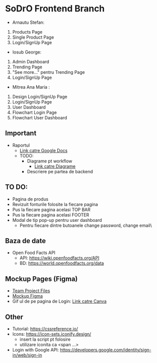 # SoDrO Frontend Branch

* Arnautu Stefan:
1) Products Page
2) Single Product Page
3) Login/SignUp Page

* Iosub George:
1) Admin Dashboard
2) Trending Page
3) "See more..." pentru Trending Page
4) Login/SignUp Page


* Mitrea Ana Maria :
1) Design Login/SignUp Page
2) Login/SignUp Page
3) User Dashboard
4) Flowchart Login Page
5) Flowchart User Dashboard

Important
-
- Raportul
  - [Link catre Google Docs](https://docs.google.com/document/d/1EpaB2dD9dGkpIuNEiEwlLKstR_VZaf8X6zi2vS0TJ8w/edit?usp=sharing) 
  - TODO: 
    - Diagrame pt workflow
      - [Link catre Diagrame](https://drive.google.com/file/d/1NGb63_7A5tcBbludx_GAKAUkzINydGFb/view?usp=sharing) 
    - Descriere pe partea de backend

TO DO:
- 
- Pagina de produs
- Revizuit fonturile folosite la fiecare pagina
- Pus la fiecare pagina acelasi TOP BAR
- Pus la fiecare pagina acelasi FOOTER
- Modal de tip pop-up pentru user dashboard
  - Pentru fiecare dintre butoanele change password, change email\


Baza de date
-
- Open Food Facts API
  - API: https://wiki.openfoodfacts.org/API 
  - BD: https://world.openfoodfacts.org/data

Mockup Pages (Figma)
-
- [Team Project Files](https://www.figma.com/files/project/52608614/SoDro---Team-Project?fuid=1089204224887292505)
- [Mockup Figma](https://www.figma.com/file/qEBOpYWrTUl1x5rrWwL7kO/Frontend-MockUps?node-id=260%3A2) 
- Gif ul de pe pagina de Login: [Link catre Canva](https://www.canva.com/design/DAE9xmvDLaQ/KA_Z85hGtcc97XENn50lXQ/view?utm_content=DAE9xmvDLaQ&utm_campaign=designshare&utm_medium=link2&utm_source=sharebutton)

Other
-
- Tutorial: https://cssreference.io/
- Icons: https://icon-sets.iconify.design/
  - insert la script pt folosire
  - utilizare iconita ca <span ...></span>
- Login with Google API: https://developers.google.com/identity/sign-in/web/sign-in
